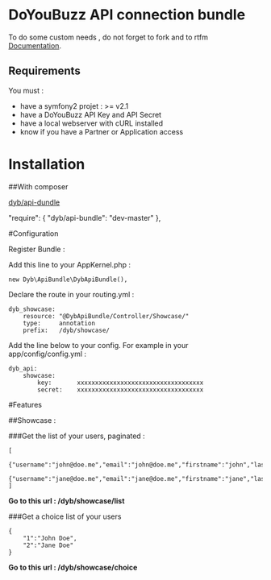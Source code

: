 # DoYouBuzz API connection bundle

To do some custom needs , do not forget to fork and to rtfm [Documentation](http://doc.doyoubuzz.com).

## Requirements

You must :

* have a symfony2 projet : >= v2.1
* have a DoYouBuzz API Key and API Secret
* have a local webserver with cURL installed
* know if you have a Partner or Application access

# Installation

##With composer

[dyb/api-dundle](https://packagist.org/packages/dyb/api-bundle)

"require": {
        "dyb/api-bundle": "dev-master"
    },

#Configuration


Register Bundle :

Add this line to your AppKernel.php :

    new Dyb\ApiBundle\DybApiBundle(),

Declare the route in your routing.yml :

    dyb_showcase:
        resource: "@DybApiBundle/Controller/Showcase/"
        type:     annotation
        prefix:   /dyb/showcase/

Add the line below to your config. For example in your app/config/config.yml :

    dyb_api:
        showcase:
            key:       xxxxxxxxxxxxxxxxxxxxxxxxxxxxxxxxxxx
            secret:    xxxxxxxxxxxxxxxxxxxxxxxxxxxxxxxxxxx

#Features

##Showcase :

###Get the list of your users, paginated :

    [
        {"username":"john@doe.me","email":"john@doe.me","firstname":"john","lastname":"doe","id":311243},
        {"username":"jane@doe.me","email":"jane@doe.me","firstname":"jane","lastname":"doe","id":311245}
    ]

**Go to this url : /dyb/showcase/list**

###Get a choice list of your users

    {
        "1":"John Doe",
        "2":"Jane Doe"
    }


**Go to this url : /dyb/showcase/choice**
